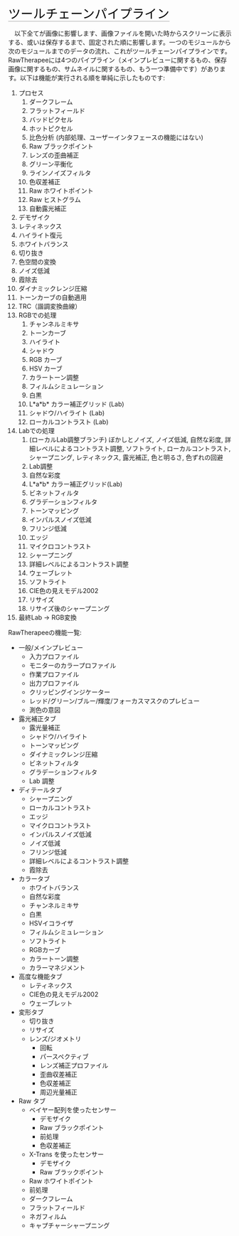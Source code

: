 <span style="color: #000000; background: none; overflow: hidden; page-break-after: avoid; font-size: 2.0em; font-family: Georgia,Times,serif; margin-top: 1em; margin-bottom: 0.25em; line-height: 1.3; padding: 0; border-bottom: 1px solid #AAAAAA;">ツールチェーンパイプライン
</span>

　以下全てが画像に影響します、画像ファイルを開いた時からスクリーンに表示する、或いは保存するまで、固定された順に影響します。一つのモジュールから次のモジュールまでのデータの流れ、これがツールチェーンパイプラインです。RawTherapeeには4つのパイプライン（メインプレビューに関するもの、保存画像に関するもの、サムネイルに関するもの、もう一つ準備中です）があります。以下は機能が実行される順を単純に示したものです:

1.  プロセス
    1.  ダークフレーム
    2.  フラットフィールド
    3.  バッドピクセル
    4.  ホットピクセル
    5.  比色分析 (内部処理、ユーザーインタフェースの機能にはない)
    6.  Raw ブラックポイント
    7.  レンズの歪曲補正
    8.  グリーン平衡化
    9.  ラインノイズフィルタ
    10. 色収差補正
    11. Raw ホワイトポイント
    12. Raw ヒストグラム
    13. 自動露光補正
2.  デモザイク
3.  レティネックス
4.  ハイライト復元
5.  ホワイトバランス
6.  切り抜き
7.  色空間の変換
8.  ノイズ低減
9.  霞除去
10. ダイナミックレンジ圧縮
11. トーンカーブの自動適用
12. TRC（諧調変換曲線）
13. RGBでの処理
    1.  チャンネルミキサ
    2.  トーンカーブ
    3.  ハイライト
    4.  シャドウ
    5.  RGB カーブ
    6.  HSV カーブ
    7.  カラートーン調整
    8.  フィルムシミュレーション
    9.  白黒
    10. L\*a\*b\* カラー補正グリッド (Lab)
    11. シャドウ/ハイライト (Lab)
    12. ローカルコントラスト (Lab)
14. Labでの処理
    1.  (ローカルLab調整ブランチ) ぼかしとノイズ, ノイズ低減,
        自然な彩度, 詳細レベルによるコントラスト調整, ソフトライト,
        ローカルコントラスト, シャープニング, レティネックス, 露光補正,
        色と明るさ, 色ずれの回避
    2.  Lab調整
    3.  自然な彩度
    4.  L\*a\*b\* カラー補正グリッド(Lab)
    5.  ビネットフィルタ
    6.  グラデーションフィルタ
    7.  トーンマッピング
    8.  インパルスノイズ低減
    9.  フリンジ低減
    10. エッジ
    11. マイクロコントラスト
    12. シャープニング
    13. 詳細レベルによるコントラスト調整
    14. ウェーブレット
    15. ソフトライト
    16. CIE色の見えモデル2002
    17. リサイズ
    18. リサイズ後のシャープニング
15. 最終Lab -\> RGB変換

RawTherapeeの機能一覧:

- 一般/メインプレビュー
  - 入力プロファイル
  - モニターのカラープロファイル
  - 作業プロファイル
  - 出力プロファイル
  - クリッピングインジケーター
  - レッド/グリーン/ブルー/輝度/フォーカスマスクのプレビュー
  - 測色の意図
- 露光補正タブ
  - 露光量補正
  - シャドウ/ハイライト
  - トーンマッピング
  - ダイナミックレンジ圧縮
  - ビネットフィルタ
  - グラデーションフィルタ
  - Lab 調整
- ディテールタブ
  - シャープニング
  - ローカルコントラスト
  - エッジ
  - マイクロコントラスト
  - インパルスノイズ低減
  - ノイズ低減
  - フリンジ低減
  - 詳細レベルによるコントラスト調整
  - 霞除去
- カラータブ
  - ホワイトバランス
  - 自然な彩度
  - チャンネルミキサ
  - 白黒
  - HSVイコライザ
  - フィルムシミュレーション
  - ソフトライト
  - RGBカーブ
  - カラートーン調整
  - カラーマネジメント
- 高度な機能タブ
  - レティネックス
  - CIE色の見えモデル2002
  - ウェーブレット
- 変形タブ
  - 切り抜き
  - リサイズ
  - レンズ/ジオメトリ
    - 回転
    - パースペクティブ
    - レンズ補正プロファイル
    - 歪曲収差補正
    - 色収差補正
    - 周辺光量補正
- Raw タブ
  - ベイヤー配列を使ったセンサー
    - デモザイク
    - Raw ブラックポイント
    - 前処理
    - 色収差補正
  - X-Trans を使ったセンサー
    - デモザイク
    - Raw ブラックポイント
  - Raw ホワイトポイント
  - 前処理
  - ダークフレーム
  - フラットフィールド
  - ネガフィルム
  - キャプチャーシャープニング